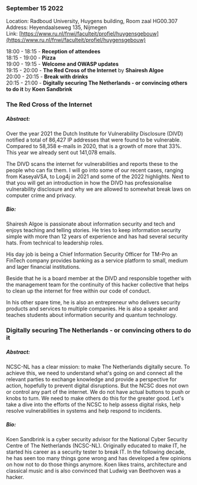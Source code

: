 ### September 15 2022

Location: Radboud University, Huygens building, Room zaal HG00.307    
Address: Heyendaalseweg 135, Nijmegen  
Link: [https://www.ru.nl/fnwi/faculteit/profiel/huygensgebouw](https://www.ru.nl/fnwi/faculteit/profiel/huygensgebouw)

18:00 - 18:15 - **Reception of attendees**  
18:15 - 19:00 - **Pizza**  
19:00 - 19:15 - **Welcome and OWASP updates**  
19:15 - 20:00 - **The Red Cross of the Internet** by **Shairesh Algoe**  
20:00 - 20:15 - **Break with drinks**  
20:15 - 21:00 - **Digitally securing The Netherlands - or convincing others to do it** by **Koen Sandbrink**

### The Red Cross of the Internet
##### Abstract:
Over the year 2021 the Dutch Institute for Vulnerability Disclosure (DIVD) notified a total of 86,427 IP addresses that were found to be vulnerable. Compared to 58,358 e-mails in 2020, that is a growth of more that 33%. This year we already sent out 141,078 emails.

The DIVD scans the internet for vulnerabilities and reports these to the people who can fix them. I will go into some of our recent cases, ranging from KaseyaVSA, to Log4j in 2021 and some of the 2022 highlights. Next to that you will get an introduction in how the DIVD has professionalise vulnerability disclosure and why we are allowed to somewhat break laws on computer crime and privacy.
##### Bio:
Shairesh Algoe is passionate about information security and tech and enjoys teaching and telling stories. He tries to keep information security simple with more than 12 years of experience and has had several security hats. From technical to leadership roles.

His day job is being a Chief Information Security Officer for TM-Pro an FinTech company provides banking as a service platform to small, medium and lager financial institutions.

Beside that he is a board member at the DIVD and responsible together with the management team for the continuity of this hacker collective that helps to clean up the internet for free within our code of conduct.

In his other spare time, he is also an entrepreneur who delivers security products and services to multiple companies. He is also a speaker and teaches students about information security and quantum technology. 

### Digitally securing The Netherlands - or convincing others to do it
##### Abstract:
NCSC-NL has a clear mission: to make The Netherlands digitally secure. To achieve this, we need to understand what's going on and connect all the relevant parties to exchange knowledge and provide a perspective for action, hopefully to prevent digital disruptions. But the NCSC does not own or control any part of the internet. We do not have actual buttons to push or knobs to turn. We need to make others do this for the greater good. Let's take a dive into the efforts of the NCSC to help assess digital risks, help resolve vulnerabilities in systems and help respond to incidents.
##### Bio:
Koen Sandbrink is a cyber security advisor for the National Cyber Security Centre of The Netherlands (NCSC-NL). Originally educated to make IT, he started his career as a security tester to break IT. In the following decade, he has seen too many things gone wrong and has developed a few opinions on how not to do those things anymore. Koen likes trains, architecture and classical music and is also convinced that Ludwig van Beethoven was a hacker.
